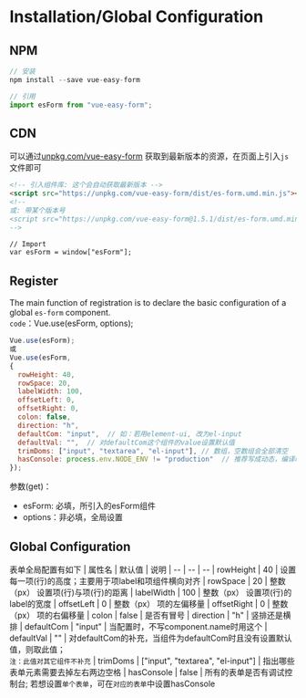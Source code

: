 # Installation/Global Configuration

## NPM
```js
// 安装
npm install --save vue-easy-form

// 引用
import esForm from "vue-easy-form";
```

## CDN
可以通过[unpkg.com/vue-easy-form](https://unpkg.com/browse/vue-easy-form/) 获取到最新版本的资源，在页面上引入`js`文件即可
```html
<!-- 引入组件库: 这个会自动获取最新版本 -->
<script src="https://unpkg.com/vue-easy-form/dist/es-form.umd.min.js"></script>
<!-- 
或: 带某个版本号
<script src="https://unpkg.com/vue-easy-form@1.5.1/dist/es-form.umd.min.js"></script> 
-->

// Import
var esForm = window["esForm"];
```

## Register
The main function of registration is to declare the basic configuration of a global `es-form` component.<br/>
`code`：Vue.use(esForm, options); 

```js
Vue.use(esForm);
或
Vue.use(esForm, 
{
  rowHeight: 40,
  rowSpace: 20,
  labelWidth: 100,
  offsetLeft: 0,
  offsetRight: 0,
  colon: false,
  direction: "h",
  defaultCom: "input",  // 如：若用element-ui, 改为el-input
  defaultVal: "",  // 对defaultCom这个组件的value设置默认值
  trimDoms: ["input", "textarea", "el-input"], // 数组，空数组会全部清空
  hasConsole: process.env.NODE_ENV != "production"  // 推荐写成动态，编译时不用修改
});
```
参数(get)：

- esForm: 必填，所引入的esForm组件
- options：非必填，全局设置

## Global Configuration

表单全局配置有如下
| 属性名 | 默认值 | 说明
| -- | -- | --
| rowHeight | 40 | 设置每一项(行)的高度；主要用于项label和项组件横向对齐
| rowSpace | 20 | 整数（px） 设置项(行)与项(行)的距离
| labelWidth | 100 | 整数（px） 设置项(行)的label的宽度
| offsetLeft | 0 | 整数（px） 项的左偏移量
| offsetRight | 0 | 整数（px） 项的右偏移量
| colon | false | 是否有冒号
| direction | "h" | 竖排还是横排
| defaultCom | "input" | 当配置时，不写component.name时用这个
| defaultVal | "" | 对defaultCom的补充，当组件为defaultCom时且没有设置默认值，则取此值；<br />`注：此值对其它组件不补充`
| trimDoms | <span style="white-space:nowrap">["input", "textarea", "el-input"]</span> | 指出哪些表单元素需要去掉左右两边空格
| hasConsole | false | 所有的表单是否有调试控制台; 若想设置`单个表单`，可在`对应的表单`中设置hasConsole